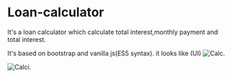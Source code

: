 # Loan-calculator
It's a loan calculator which calculate total interest,monthly payment and total interest.

It's based on bootstrap and vanilla js(ES5 syntax).
it looks like (UI) ![Calc](https://user-images.githubusercontent.com/40779038/55280963-1cacfa00-5353-11e9-8440-ac3c24539184.PNG).

![Calci](https://user-images.githubusercontent.com/40779038/55280995-a78df480-5353-11e9-8422-b500004d5d91.PNG).
